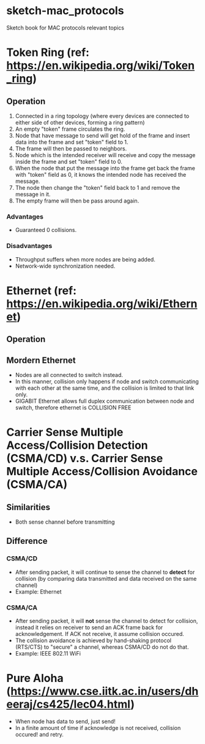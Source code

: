 # sketch-mac_protocols
Sketch book for MAC protocols relevant topics

# Token Ring (ref: https://en.wikipedia.org/wiki/Token_ring)
## Operation
1. Connected in a ring topology (where every devices are connected to either side of other devices, forming a ring pattern)
2. An empty "token" frame circulates the ring.
3. Node that have message to send will get hold of the frame and insert data into the frame and set "token" field to 1.
4. The frame will then be passed to neighbors.
5. Node which is the intended receiver will receive and copy the message inside the frame and set "token" field to 0. 
6. When the node that put the message into the frame get back the frame with "token" field as 0, it knows the intended node has received the message. 
7. The node then change the "token" field back to 1 and remove the message in it.
8. The empty frame will then be pass around again.

### Advantages
- Guaranteed 0 collisions.

### Disadvantages
- Throughput suffers when more nodes are being added.
- Network-wide synchronization needed.


# Ethernet (ref: https://en.wikipedia.org/wiki/Ethernet)
## Operation


## Mordern Ethernet
- Nodes are all connected to switch instead.
- In this manner, collision only happens if node and switch communicating with each other at the same time, and the collision is limited to that link only.
- GIGABIT Ethernet allows full duplex communication between node and switch, therefore ethernet is COLLISION FREE



# Carrier Sense Multiple Access/Collision Detection (CSMA/CD) v.s. Carrier Sense Multiple Access/Collision Avoidance (CSMA/CA)
## Similarities
- Both sense channel before transmitting

## Difference
### CSMA/CD 
- After sending packet, it will continue to sense the channel to **detect** for collision (by comparing data transmitted and data received on the same channel)
- Example: Ethernet

### CSMA/CA
- After sending packet, it will **not** sense the channel to detect for collision, instead it relies on receiver to send an ACK frame back for acknowledgement. If ACK not receive, it assume collision occured.
- The collision avoidance is achieved by hand-shaking protocol (RTS/CTS) to "secure" a channel, whereas CSMA/CD do not do that.
- Example: IEEE 802.11 WiFi

# Pure Aloha (https://www.cse.iitk.ac.in/users/dheeraj/cs425/lec04.html)
- When node has data to send, just send!
- In a finite amount of time if acknowledge is not received, collision occured! and retry.
